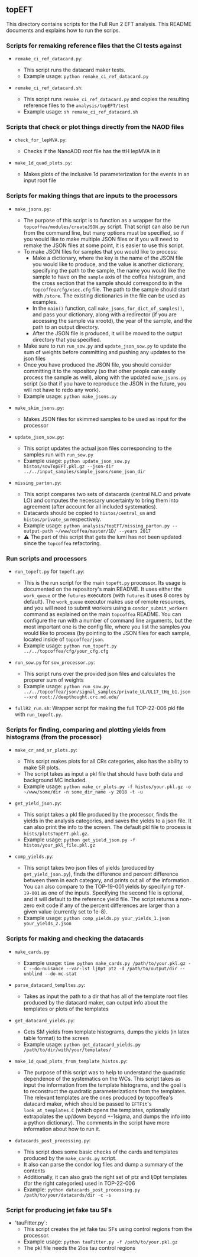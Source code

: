 ## topEFT
This directory contains scripts for the Full Run 2 EFT analysis. This README documents and explains how to run the scrips.

### Scripts for remaking reference files that the CI tests against

* `remake_ci_ref_datacard.py`:
    - This script runs the datacard maker tests.
    - Example usage: `python remake_ci_ref_datacard.py`
    
* `remake_ci_ref_datacard.sh`:
    - This script runs `remake_ci_ref_datacard.py` and copies the resulting reference files to the `analysis/topEFT/test`
    - Example usage: `sh remake_ci_ref_datacard.sh`


### Scripts that check or plot things directly from the NAOD files

* `check_for_lepMVA.py`:
    - Checks if the NanoAOD root file has the ttH lepMVA in it

* `make_1d_quad_plots.py`:
    - Makes plots of the inclusive 1d parameterization for the events in an input root file 


### Scripts for making things that are inputs to the processors

* `make_jsons.py`:
    - The purpose of this script is to function as a wrapper for the `topcoffea/modules/createJSON.py` script. That script can also be run from the command line, but many options must be specified, so if you would like to make multiple JSON files or if you will need to remake the JSON files at some point, it is easier to use this script.
    - To make JSON files for samples that you would like to process:
        * Make a dictionary, where the key is the name of the JSON file you would like to produce, and the value is another dictionary, specifying the path to the sample, the name you would like the sample to have on the `sample` axis of the coffea histogram, and the cross section that the sample should correspond to in the `topcoffea/cfg/xsec.cfg` file. The path to the sample should start with `/store`. The existing dictionaries in the file can be used as examples.
        * In the `main()` function, call `make_jsons_for_dict_of_samples()`, and pass your dictionary, along with a redirector (if you are accessing the sample via xrootd), the year of the sample, and the path to an output directory.
        * After the JSON file is produced, it will be moved to the output directory that you specified.
    - Make sure to run `run_sow.py` and `update_json_sow.py` to update the sum of weights before committing and pushing any updates to the json files
    - Once you have produced the JSON file, you should consider committing it to the repository (so that other people can easily process the sample as well), along with the updated `make_jsons.py` script (so that if you have to reproduce the JSON in the future, you will not have to redo any work).
    - Example usage: `python make_jsons.py`

* `make_skim_jsons.py`:
    - Makes JSON files for skimmed samples to be used as input for the processor

* `update_json_sow.py`:
    - This script updates the actual json files corresponding to the samples run with `run_sow.py`
    - Example usage: `python update_json_sow.py histos/sowTopEFT.pkl.gz --json-dir ../../input_samples/sample_jsons/some_json_dir`

* `missing_parton.py`:
    - This script compares two sets of datacards (central NLO and private LO) and computes the necessary uncertainty to bring them into agreement (after account for all included systematics).
    - Datacards should be copied to `histos/central_sm` and `histos/private_sm` respectively.
    - Example usage: `python analysis/topEFT/missing_parton.py --output-path ~/www/coffea/master/1D/ --years 2017`
    - :warning: The part of this script that gets the lumi has not been updated since the `topcoffea` refactoring. 


### Run scripts and processors

* `run_topeft.py` for `topeft.py`:
    - This is the run script for the main `topeft.py` processor. Its usage is documented on the repository's main README. It uses either the `work_queue` or the `futures` executors (with `futures` it uses 8 cores by default). The `work_queue` executor makes use of remote resources, and you will need to submit workers using a `condor_submit_workers` command as explained on the main `topcoffea` README. You can configure the run with a number of command line arguments, but the most important one is the config file, where you list the samples you would like to process (by pointing to the JSON files for each sample, located inside of `topcoffea/json`. 
    - Example usage: `python run_topeft.py ../../topcoffea/cfg/your_cfg.cfg`  

* `run_sow.py` for `sow_processor.py`:
    - This script runs over the provided json files and calculates the properer sum of weights
    - Example usage: `python run_sow.py ../../topcoffea/json/signal_samples/private_UL/UL17_tHq_b1.json --xrd root://deepthought.crc.nd.edu/`

* `fullR2_run.sh`: Wrapper script for making the full TOP-22-006 pkl file with `run_topeft.py`. 


### Scripts for finding, comparing and plotting yields from histograms (from the processor)

* `make_cr_and_sr_plots.py`:
    - This script makes plots for all CRs categories, also has the ability to make SR plots. 
    - The script takes as input a pkl file that should have both data and background MC included.
    - Example usage: `python make_cr_plots.py -f histos/your.pkl.gz -o ~/www/some/dir -n some_dir_name -y 2018 -t -u`

* `get_yield_json.py`:
    - This script takes a pkl file produced by the processor, finds the yields in the analysis categories, and saves the yields to a json file. It can also print the info to the screen. The default pkl file to process is `hists/plotsTopEFT.pkl.gz`.
    - Example usage: `python get_yield_json.py -f histos/your_pkl_file.pkl.gz`

* `comp_yields.py`:
    - This script takes two json files of yields (produced by `get_yield_json.py`), finds the difference and percent difference between them in each category, and prints out all of the information. You can also compare to the TOP-19-001 yields by specifying `TOP-19-001` as one of the inputs. Specifying the second file is optional, and it will default to the reference yield file. The script returns a non-zero exit code if any of the percent differences are larger than a given value (currently set to 1e-8). 
    - Example usage: `python comp_yields.py your_yields_1.json your_yields_2.json`


### Scripts for making and checking the datacards

* `make_cards.py`
    - Example usage: `time python make_cards.py /path/to/your.pkl.gz -C --do-nuisance --var-lst lj0pt ptz -d /path/to/output/dir --unblind --do-mc-stat`

* `parse_datacard_templtes.py`:
    - Takes as input the path to a dir that has all of the template root files produced by the datacard maker, can output info about the templates or plots of the templates

* `get_datacard_yields.py`:
    - Gets SM yields from template histograms, dumps the yields (in latex table format) to the screen
    - Example usage: `python get_datacard_yields.py /path/to/dir/with/your/templates/`

* `make_1d_quad_plots_from_template_histos.py`:
    - The purpose of this script was to help to understand the quadratic dependence of the systematics on the WCs. This script takes as input the information from the template histograms, and the goal is to reconstruct the quadratic parameterizations from the templates. The relevant templates are the ones produced by topcoffea's datacard maker, which should be passed to `EFTFit`'s `look_at_templates.C` (which opens the templates, optionally extrapolates the up/down beyond +-1sigma, and dumps the info into a python dictionary). The comments in the script have more information about how to run it. 

* `datacards_post_processing.py`:
    - This script does some basic checks of the cards and templates produced by the `make_cards.py` script.
    - It also can parse the condor log files and dump a summary of the contents
    - Additionally, it can also grab the right set of ptz and lj0pt templates (for the right categories) used in TOP-22-006
    - Example: `python datacards_post_processing.py /path/to/your/datacards/dir -c -s`

### Script for producing jet fake tau SFs

* 'tauFitter.py`:
    - This script creates the jet fake tau SFs using control regions from the processor.
    - Example usage: `python tauFitter.py -f /path/to/your.pkl.gz`
    - The pkl file needs the 2los tau control regions